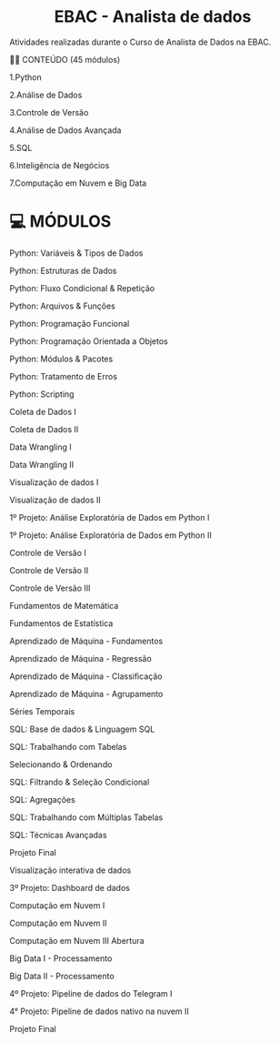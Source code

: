 <h1 align="center"> EBAC - Analista de dados </h1> 
Atividades realizadas durante o Curso de Analista de Dados na EBAC.

👩‍🎓 CONTEÚDO (45 módulos)

1.Python

2.Análise de Dados

3.Controle de Versão

4.Análise de Dados Avançada

5.SQL

6.Inteligência de Negócios

7.Computação em Nuvem e Big Data


# :computer:  **MÓDULOS**
 
 Python: Variáveis & Tipos de Dados
 
 Python: Estruturas de Dados
 
 Python: Fluxo Condicional & Repetição
 
 Python: Arquivos & Funções
 
 Python: Programação Funcional
 
 Python: Programação Orientada a Objetos
 
 Python: Módulos & Pacotes
 
 Python: Tratamento de Erros
 
 Python: Scripting
 
 Coleta de Dados I
 
 Coleta de Dados II
 
 Data Wrangling I
 
 Data Wrangling II
 
 Visualização de dados I
 
 Visualização de dados II
 
 1º Projeto: Análise Exploratória de Dados em Python I
 
 1º Projeto: Análise Exploratória de Dados em Python II
 
 Controle de Versão I
 
 Controle de Versão II
 
 Controle de Versão III
 
 Fundamentos de Matemática
 
 Fundamentos de Estatística
 
 Aprendizado de Máquina - Fundamentos
 
 Aprendizado de Máquina - Regressão
 
 Aprendizado de Máquina - Classificação
 
 Aprendizado de Máquina - Agrupamento
 
 Séries Temporais
 
 SQL: Base de dados & Linguagem SQL
 
 SQL: Trabalhando com Tabelas
 
 Selecionando & Ordenando
 
 SQL: Filtrando & Seleção Condicional
 
 SQL: Agregações
 
 SQL: Trabalhando com Múltiplas Tabelas
 
 SQL: Técnicas Avançadas
 
  Projeto Final
  
 Visualização interativa de dados
 
 3º Projeto: Dashboard de dados
 
 Computação em Nuvem I
 
 Computação em Nuvem II
 
 Computação em Nuvem III Abertura
 
 Big Data I - Processamento
 
 Big Data II - Processamento
 
 4º Projeto: Pipeline de dados do Telegram I
 
 4° Projeto: Pipeline de dados nativo na nuvem II
 
 Projeto Final
